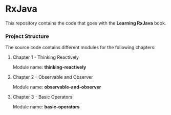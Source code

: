 RxJava
=====================

This repository contains the code that goes with the **Learning RxJava** book.

### Project Structure

The source code contains different modules for the following chapters:

1. Chapter 1 - Thinking Reactively

    Module name: **thinking-reactively**
    
2. Chapter 2 - Observable and Observer

    Module name: **observable-and-observer**

3. Chapter 3 - Basic Operators

    Module name: **basic-operators**

